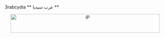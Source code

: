 # <p align="center"> 
3rabcydia
**  عرب سيديا **



 <p align="center"> <img  title="IP" 
src="http://www.wieistmeineip.de/ip-address/?size=468x60"  alt="IP" 
border="0" height="60" width="468">  
